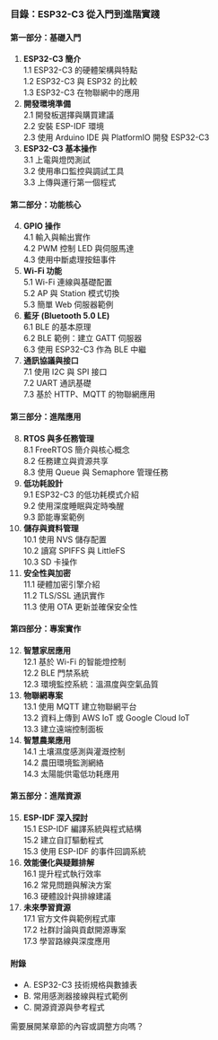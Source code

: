 ### 目錄：ESP32-C3 從入門到進階實踐

#### 第一部分：基礎入門
1. **ESP32-C3 簡介**  
   1.1 ESP32-C3 的硬體架構與特點  
   1.2 ESP32-C3 與 ESP32 的比較  
   1.3 ESP32-C3 在物聯網中的應用  
2. **開發環境準備**  
   2.1 開發板選擇與購買建議  
   2.2 安裝 ESP-IDF 環境  
   2.3 使用 Arduino IDE 與 PlatformIO 開發 ESP32-C3  
3. **ESP32-C3 基本操作**  
   3.1 上電與燈閃測試  
   3.2 使用串口監控與調試工具  
   3.3 上傳與運行第一個程式  

#### 第二部分：功能核心
4. **GPIO 操作**  
   4.1 輸入與輸出實作  
   4.2 PWM 控制 LED 與伺服馬達  
   4.3 使用中斷處理按鈕事件  
5. **Wi-Fi 功能**  
   5.1 Wi-Fi 連線與基礎配置  
   5.2 AP 與 Station 模式切換  
   5.3 簡單 Web 伺服器範例  
6. **藍牙 (Bluetooth 5.0 LE)**  
   6.1 BLE 的基本原理  
   6.2 BLE 範例：建立 GATT 伺服器  
   6.3 使用 ESP32-C3 作為 BLE 中繼  
7. **通訊協議與接口**  
   7.1 使用 I2C 與 SPI 接口  
   7.2 UART 通訊基礎  
   7.3 基於 HTTP、MQTT 的物聯網應用  

#### 第三部分：進階應用
8. **RTOS 與多任務管理**  
   8.1 FreeRTOS 簡介與核心概念  
   8.2 任務建立與資源共享  
   8.3 使用 Queue 與 Semaphore 管理任務  
9. **低功耗設計**  
   9.1 ESP32-C3 的低功耗模式介紹  
   9.2 使用深度睡眠與定時喚醒  
   9.3 節能專案範例  
10. **儲存與資料管理**  
    10.1 使用 NVS 儲存配置  
    10.2 讀寫 SPIFFS 與 LittleFS  
    10.3 SD 卡操作  
11. **安全性與加密**  
    11.1 硬體加密引擎介紹  
    11.2 TLS/SSL 通訊實作  
    11.3 使用 OTA 更新並確保安全性  

#### 第四部分：專案實作
12. **智慧家居應用**  
    12.1 基於 Wi-Fi 的智能燈控制  
    12.2 BLE 門禁系統  
    12.3 環境監控系統：溫濕度與空氣品質  
13. **物聯網專案**  
    13.1 使用 MQTT 建立物聯網平台  
    13.2 資料上傳到 AWS IoT 或 Google Cloud IoT  
    13.3 建立遠端控制面板  
14. **智慧農業應用**  
    14.1 土壤濕度感測與灌溉控制  
    14.2 農田環境監測網絡  
    14.3 太陽能供電低功耗應用  

#### 第五部分：進階資源
15. **ESP-IDF 深入探討**  
    15.1 ESP-IDF 編譯系統與程式結構  
    15.2 建立自訂驅動程式  
    15.3 使用 ESP-IDF 的事件回調系統  
16. **效能優化與疑難排解**  
    16.1 提升程式執行效率  
    16.2 常見問題與解決方案  
    16.3 硬體設計與排線建議  
17. **未來學習資源**  
    17.1 官方文件與範例程式庫  
    17.2 社群討論與貢獻開源專案  
    17.3 學習路線與深度應用  

#### 附錄
- A. ESP32-C3 技術規格與數據表  
- B. 常用感測器接線與程式範例  
- C. 開源資源與參考程式  

需要展開某章節的內容或調整方向嗎？